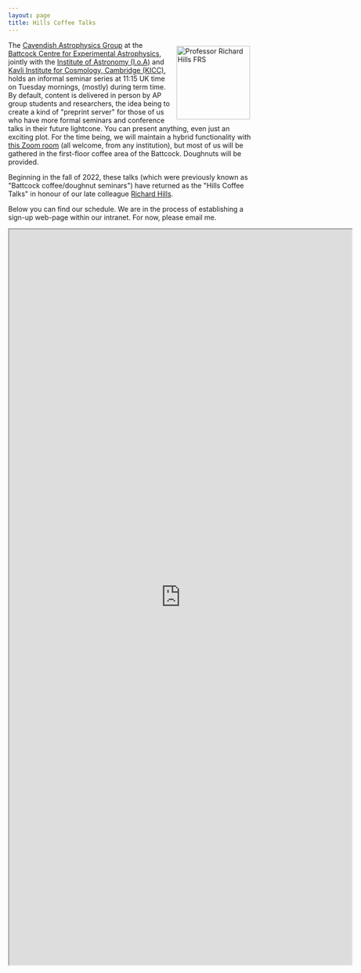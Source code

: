 ```yaml
---
layout: page 
title: Hills Coffee Talks 
---
```

<body class="sph7">
<img src="assets/battcock/Professor_Richard_Hills_FRS.jpg" width=150px  alt="Professor Richard Hills FRS" title="Professor Richard Hills FRS" vspace="10" hspace="10" align="right" />
<p>
The <a href="https://www.astro.phy.cam.ac.uk/">Cavendish Astrophysics Group</a> at the <a href="https://www.astro.phy.cam.ac.uk/about/directions-and-contacts/getting-here">Battcock Centre for Experimental Astrophysics</a>, jointly with the <a href="https://www.ast.cam.ac.uk/">Institute of Astronomy (I.o.A)</a> and <a href="https://www.kicc.cam.ac.uk/">Kavli Institute for Cosmology, Cambridge (KICC)</a>, holds an informal seminar series at 11:15 UK time on Tuesday mornings, (mostly) during term time. By default, content is delivered in person by AP group students and researchers, the idea being to create a kind of "preprint server" for those of us who have more formal seminars and conference talks in their future lightcone. You can present anything, even just an exciting plot. For the time being, we will maintain a hybrid functionality with <a href="https://us06web.zoom.us/j/85869128705?pwd=cXFOZHpMQnluMmJXMllCL0hOMEtndz09">this Zoom room</a> (all welcome, from any institution), but most of us will be gathered in the first-floor coffee area of the Battcock. Doughnuts will be provided.
</p>
<p>
Beginning in the fall of 2022, these talks (which were previously known as "Battcock coffee/doughnut seminars") have returned as the "Hills Coffee Talks" in honour of our late colleague <a href="https://en.wikipedia.org/wiki/Richard_Edwin_Hills">Richard Hills</a>.
</p>
<p>
Below you can find our schedule. We are in the process of establishing a sign-up web-page within our intranet. For now, please email me.
</p>
<iframe src="https://docs.google.com/spreadsheets/d/e/2PACX-1vQLrw6hp-qA9nrMdfSM7z7VDZL17KhrPlEdUp8Bfn8puVqk5xWeYhRWXNP-PhNz0Cf-vSXY5YHQ65JW/pubhtml?widget=true&amp;headers=false" width="700" height="1500"></iframe>
</body>
